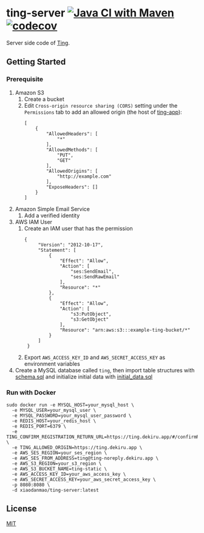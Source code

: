 # ting-server [![Java CI with Maven](https://github.com/Frederick-S/ting-server/actions/workflows/build.yml/badge.svg?branch=main)](https://github.com/Frederick-S/ting-server/actions/workflows/build.yml) [![codecov](https://codecov.io/gh/ting-app/ting-server/branch/main/graph/badge.svg?token=2ZS54PB3DB)](https://codecov.io/gh/ting-app/ting-server)
Server side code of [Ting](https://ting.dekiru.app).

## Getting Started
### Prerequisite
1. Amazon S3
    1. Create a bucket
    2. Edit `Cross-origin resource sharing (CORS)` setting under the `Permissions` tab to add an allowed origin (the host of [ting-app](https://github.com/ting-app/ting-app)):
        ```
        [
            {
                "AllowedHeaders": [
                    "*"
                ],
                "AllowedMethods": [
                    "PUT",
                    "GET"
                ],
                "AllowedOrigins": [
                    "http://example.com"
                ],
                "ExposeHeaders": []
            }
        ]
        ```
2. Amazon Simple Email Service
    1. Add a verified identity
3. AWS IAM User
    1. Create an IAM user that has the permission
       ```
       {
            "Version": "2012-10-17",
            "Statement": [
                {
                    "Effect": "Allow",
                    "Action": [
                        "ses:SendEmail",
                        "ses:SendRawEmail"
                    ],
                    "Resource": "*"
                },
                {
                    "Effect": "Allow",
                    "Action": [
                        "s3:PutObject",
                        "s3:GetObject"
                    ],
                    "Resource": "arn:aws:s3:::example-ting-bucket/*"
                }
            ]
        }
       ```
    3. Export `AWS_ACCESS_KEY_ID` and `AWS_SECRET_ACCESS_KEY` as environment variables
4. Create a MySQL database called `ting`, then import table structures with [schema.sql](db/schema.sql) and initialize initial data with [initial_data.sql](db/initial_data.sql)

### Run with Docker
```
sudo docker run -e MYSQL_HOST=your_mysql_host \
  -e MYSQL_USER=your_mysql_user \
  -e MYSQL_PASSWORD=your_mysql_user_password \
  -e REDIS_HOST=your_redis_host \
  -e REDIS_PORT=6379 \
  -e TING_CONFIRM_REGISTRATION_RETURN_URL=https://ting.dekiru.app/#/confirmRegistration \
  -e TING_ALLOWED_ORIGIN=https://ting.dekiru.app \
  -e AWS_SES_REGION=your_ses_region \
  -e AWS_SES_FROM_ADDRESS=ting@ting-noreply.dekiru.app \
  -e AWS_S3_REGION=your_s3_region \
  -e AWS_S3_BUCKET_NAME=ting-static \
  -e AWS_ACCESS_KEY_ID=your_aws_access_key \
  -e AWS_SECRET_ACCESS_KEY=your_aws_secret_access_key \
  -p 8080:8080 \
  -d xiaodanmao/ting-server:latest
```

## License
[MIT](LICENSE)
